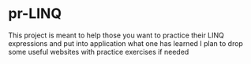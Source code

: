 # pr-LINQ

This project is meant to help those you want to practice
their LINQ expressions and put into application what one has learned
I plan to drop some useful websites with practice exercises if needed
